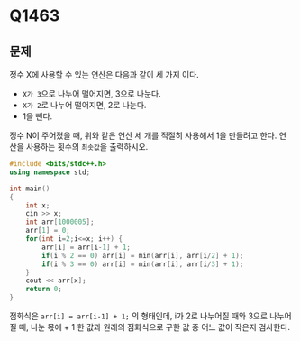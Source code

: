 # Q1463
## 문제
정수 X에 사용할 수 있는 연산은 다음과 같이 세 가지 이다.

- `X가 3`으로 나누어 떨어지면, 3으로 나눈다.
- `X가 2`로 나누어 떨어지면, 2로 나눈다.
- 1을 뺀다.

정수 N이 주어졌을 때, 위와 같은 연산 세 개를 적절히 사용해서 1을 만들려고 한다. 연산을 사용하는 횟수의 `최솟값`을 출력하시오.

```cpp
#include <bits/stdc++.h>
using namespace std;

int main()
{
    int x;
    cin >> x;
    int arr[1000005];
    arr[1] = 0;
    for(int i=2;i<=x; i++) {
        arr[i] = arr[i-1] + 1;
        if(i % 2 == 0) arr[i] = min(arr[i], arr[i/2] + 1);
        if(i % 3 == 0) arr[i] = min(arr[i], arr[i/3] + 1);
    }
    cout << arr[x];
    return 0;
}
```

점화식은 `arr[i] = arr[i-1] + 1;` 의 형태인데, i가 2로 나누어질 때와 3으로 나누어질 때, 나눈 몫에 + 1 한 값과 원래의 점화식으로 구한 값 중 어느 값이 작은지 검사한다.